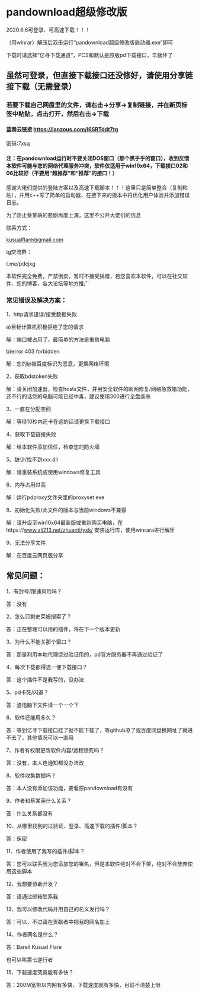 # pandownload超级修改版

2020.6.6可登录、可高速下载！！！

（用winrar）解压后双击运行“pandownload超级修改版启动器.exe”即可

下载时请选择“亿寻下载通道”，PCS和默认是原版pd下载接口，早就坏了

## 虽然可登录，但直接下载接口还没修好，请使用分享链接下载（无需登录）

### 若要下载自己网盘里的文件，请右击->分享->复制链接，并在新页标签中粘贴，点击打开，然后右击->下载

#### 蓝奏云链接 https://lanzous.com/i6SRTddt7tg
密码:7xsq

#### 注：在pandownload运行时不要关闭DOS窗口（那个黑乎乎的窗口），收到反馈本软件可能与您的网络代理服务冲突，软件仅适用于win10x64，下载接口02和06比较好（不要用“超推荐”和“推荐”的接口！）

感谢大佬们提供的登陆方案以及高速下载脚本！！！这里只是简单整合（复制粘贴），并用c++写了简单的启动器，在接下来的版本中将优化用户体验并添加错误日志。

为了防止蔡某萌的悲剧再度上演，这里不公开大佬们的信息

联系方式：

kusualflare@gmail.com

tg交流群：

t.me/pdcjxg

本软件完全免费，严禁倒卖，暂时不接受捐赠，若您喜欢本软件，可以在社交软件、您的博客、各大论坛等地方推广

### 常见错误及解决方案：

1、http请求错误/接受数据失败

a)目标计算机积极拒绝了您的请求

解：端口被占用了，最简单的方法是重启电脑

b)error:403 forbidden

解：您的ip被百度标识为恶意，更换网络环境

2、获取bdstoken失败

解：请关闭加速器，检查hosts文件，并用安全软件的断网修复/网络急救箱功能，还不行的话您的电脑可能已经中毒，建议使用360进行全盘查杀

3、一直在分配空间

解：等待10秒内还卡在这的话请更换下载接口

4、获取下载链接失败

解：给本软件添加信任，检查您的防火墙

5、缺少/找不到xxx.dll

解：请重装系统或使用windows修复工具

6、内存占用过高

解：运行pdproxy文件夹里的proxyset.exe

8、初始化失败/此文件的版本与当前windows不兼容

解：请升级至win10x64最新版或重新购买电脑，在https://www.ali213.net/zhuanti/yxk/ 安装运行库，使用winrara进行解压

9、无法分享文件

解：在百度云网页版分享

## 常见问题：

1、有封号/限速风险吗？

答：没有

2、怎么只剩史莱姆搜索了？

答：正在整理可以用的插件，将在下一个版本更新

3、为什么不能关那个窗口？

答：那是利用本地代理绕过验证用的，pd官方服务器不再通过验证了

4、每次下载都得选一便下载接口？

答：这个插件不是我写的，没办法

5、pd卡死/闪退？

答：渣电脑下文件请一个一个下

6、软件还能用多久？

答：等到亿寻下载接口挂了就不能下载了，等github凉了或百度网盘换网址了就进不去了，其他情况可以一直用

7、作者有权限更改软件内容/远程锁死吗？

答：没有，本人连通知都没办法改

8、软件收集数据吗？

答：本人没有添加该功能，要看原pandownload有没有

9、作者和蔡某萌什么关系？

答：什么关系都没有

10、从哪里找到的过验证、登录、高速下载的插件/脚本？

答：保密

11、作者使用了我写的插件/脚本？

答：您可以联系我为您添加您的署名，但是本软件绝对不会下架，绝对不会放弃使用这些脚本

12、我想要协助开发？

答：请通过邮箱联系我

13、我可以修改代码并用自己的名义发行吗？

答：可以，不过请在贡献者中把我的网名加上

14、作者网名是什么？

答：Bareil Kusual Flare

也可以叫第七逆行者

15、下载速度究竟能有多快？

答：200M宽带以内网有多快，下载速度就有多快，目前不清楚上限
